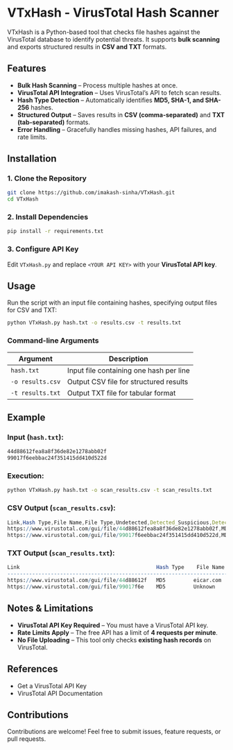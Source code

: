 # VTxHash - VirusTotal Hash Scanner

VTxHash is a Python-based tool that checks file hashes against the VirusTotal database to identify potential threats. It supports **bulk scanning** and exports structured results in **CSV and TXT** formats.

## Features

- **Bulk Hash Scanning** – Process multiple hashes at once.
- **VirusTotal API Integration** – Uses VirusTotal’s API to fetch scan results.
- **Hash Type Detection** – Automatically identifies **MD5, SHA-1, and SHA-256** hashes.
- **Structured Output** – Saves results in **CSV (comma-separated)** and **TXT (tab-separated)** formats.
- **Error Handling** – Gracefully handles missing hashes, API failures, and rate limits.

## Installation

### 1. Clone the Repository

```bash
git clone https://github.com/imakash-sinha/VTxHash.git
cd VTxHash
```

### 2. Install Dependencies

```bash
pip install -r requirements.txt
```

### 3. Configure API Key

Edit `VTxHash.py` and replace `<YOUR API KEY>` with your **VirusTotal API key**.

## Usage

Run the script with an input file containing hashes, specifying output files for CSV and TXT:

```bash
python VTxHash.py hash.txt -o results.csv -t results.txt
```

### Command-line Arguments

| Argument | Description |
| --- | --- |
| `hash.txt` | Input file containing one hash per line |
| `-o results.csv` | Output CSV file for structured results |
| `-t results.txt` | Output TXT file for tabular format |

## Example

### Input (`hash.txt`):

```bash
44d88612fea8a8f36de82e1278abb02f
99017f6eebbac24f351415dd410d522d
```

### Execution:

```bash
python VTxHash.py hash.txt -o scan_results.csv -t scan_results.txt
```

### CSV Output (`scan_results.csv`):

```mathematica
Link,Hash Type,File Name,File Type,Undetected,Detected_Suspicious,Detected_Malicious,Threat Label,Tags
https://www.virustotal.com/gui/file/44d88612fea8a8f36de82e1278abb02f,MD5,eicar.com,DOS Executable,50,2,5,Trojan,executable,testfile
https://www.virustotal.com/gui/file/99017f6eebbac24f351415dd410d522d,MD5,Unknown,Unknown,60,0,1,N/A,N/A
```

### TXT Output (`scan_results.txt`):

```mathematica
Link                                            Hash Type    File Name   File Type   Undetected   Suspicious   Malicious   Threat Label       Tags
------------------------------------------------------------------------------------------------------------------------------
https://www.virustotal.com/gui/file/44d88612f   MD5         eicar.com   DOS Executable      50          2          5        Trojan      executable,testfile
https://www.virustotal.com/gui/file/99017f6e    MD5         Unknown     Unknown             60          0          1        N/A         N/A
```

## Notes & Limitations

- **VirusTotal API Key Required** – You must have a VirusTotal API key.
- **Rate Limits Apply** – The free API has a limit of **4 requests per minute**.
- **No File Uploading** – This tool only checks **existing hash records** on VirusTotal.

## References

- Get a VirusTotal API Key
- VirusTotal API Documentation

## Contributions

Contributions are welcome! Feel free to submit issues, feature requests, or pull requests.
